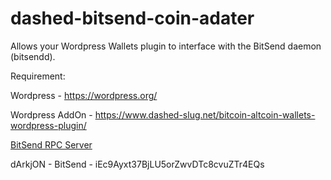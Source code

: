 # dashed-bitsend-coin-adater
Allows your Wordpress Wallets plugin to interface with the BitSend daemon (bitsendd).

Requirement:

Wordpress - https://wordpress.org/

Wordpress AddOn - https://www.dashed-slug.net/bitcoin-altcoin-wallets-wordpress-plugin/

[BitSend RPC Server](https://github.com/LIMXTEC/BitSend)

dArkjON - BitSend - iEc9Ayxt37BjLU5orZwvDTc8cvuZTr4EQs
